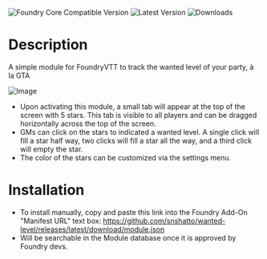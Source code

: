 ![Foundry Core Compatible Version](https://img.shields.io/endpoint?url=https%3A%2F%2Ffoundryshields.com%2Fversion%3Fstyle%3Dfor-the-badge%26url%3Dhttps%3A%2F%2Fgithub.com%2Fsnshatto%2Fwanted-level%2Freleases%2Flatest%2Fdownload%2Fmodule.json)
![Latest Version](https://img.shields.io/github/v/release/snshatto/wanted-level?style=for-the-badge)
![Downloads](https://img.shields.io/github/downloads/snshatto/wanted-level/total?style=for-the-badge)

# Description
A simple module for FoundryVTT to track the wanted level of your party, à la GTA

![Image](https://github.com/user-attachments/assets/75222897-f3c8-4b42-b054-eaced85cf460)

- Upon activating this module, a small tab will appear at the top of the screen with 5 stars. This tab is visible to all players and can be dragged horizontally across the top of the screen.
- GMs can click on the stars to indicated a wanted level. A single click will fill a star half way, two clicks will fill a star all the way, and a third click will empty the star.
- The color of the stars can be customized via the settings menu.

# Installation
- To install manually, copy and paste this link into the Foundry Add-On "Manifest URL" text box: https://github.com/snshatto/wanted-level/releases/latest/download/module.json
- Will be searchable in the Module database once it is approved by Foundry devs.
